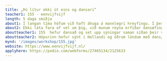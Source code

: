 ```yaml
---
title: „Þú lítur ekki út eins og dansari“
teacher1: 155 - eenvijfvijf
length: 5 daga smiðja
about1: Í langan tíma höfum við haft áhuga á mannlegri hreyfingu. Í þessari smiðju munum við reyna að uppgötva hvað fær okkur til að dansa og hreyfa okkur öðruvísi og hvað fær okkur til að dansa og hreyfa okkur eins? Geturðu verið öðruvísi á meðan þú lítur alveg eins út? Eða skilgreinir útlit okkar og „hvers konar fólk“ við erum hvað við getum verið og hvaða árangri við getum náð?
about2: Ekki láta fara of vel um þig, við munum reyna erfiðar dansæfingar, æfa handstöður og flipp og vinnum hörðum höndum að kóreógrafía. En það verður pláss fyrir þínar hreyfingar, þína tónlist og þig í þessari viku.
aboutteacher1: 155  hefur dansað og set upp sýningar saman síðan þeir voru börn. Þeir eiga rætur sínar í break dansi en stunda í dag nútímadans, vogue-ing, pantsula og aðra dansstíla.
aboutteacher2: Hópurinn hefur sýnt í Hollandi og öðrum löndum með dans/leikhúsverkum sínum sem oft innihalda vídéó. Stuttmyndir þeirra eru sýndar á (dans)kvikmyndahátíðum um allan heim.
mynd: '/images/workshop/155.jpg'
website: https://www.eenvijfvijf.nl/
applyhere: https://podio.com/webforms/27465134/2125633
---
```

